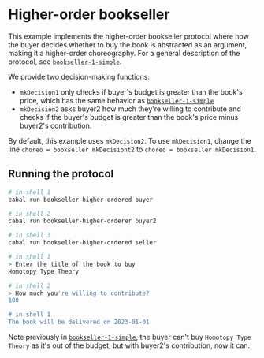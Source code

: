 # Higher-order bookseller

This example implements the higher-order bookseller protocol where
how the buyer decides whether to buy the book is abstracted as an
argument, making it a higher-order choreography.
For a general description of the protocol, see [`bookseller-1-simple`](../bookseller-1-simple).

We provide two decision-making functions:

- `mkDecision1` only checks if buyer's budget is greater than the
  book's price, which has the same behavior as [`bookseller-1-simple`](../bookseller-1-simple)
- `mkDecision2` asks buyer2 how much they're willing to contribute and
  checks if the buyer's budget is greater than the book's price minus
  buyer2's contribution.

By default, this example uses `mkDecision2`. To use `mkDecision1`,
change the line `choreo = bookseller mkDecisiont2` to `choreo = bookseller mkDecision1`.

## Running the protocol

```bash
# in shell 1
cabal run bookseller-higher-ordered buyer

# in shell 2
cabal run bookseller-higher-orderer buyer2

# in shell 3
cabal run bookseller-higher-ordered seller

# in shell 1
> Enter the title of the book to buy
Homotopy Type Theory

# in shell 2
> How much you're willing to contribute?
100

# in shell 1
The book will be delivered on 2023-01-01
```

Note previously in [`bookseller-1-simple`](../bookseller-1-simple),
the buyer can't buy `Homotopy Type Theory` as it's out of the budget,
but with buyer2's contribution, now it can.
